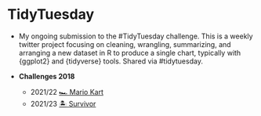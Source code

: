 # TidyTuesday

* My ongoing submission to the #TidyTuesday challenge. This is a weekly twitter project focusing on cleaning, wrangling, summarizing, and arranging a new dataset in R to produce a single chart, typically with {ggplot2} and {tidyverse} tools. Shared via #tidytuesday. 

* **Challenges 2018**
  - 2021/22 [🏎️ Mario Kart](https://github.com/TWarczak/TidyTuesday/tree/main/plots/2021_22_mariokart)
  - 2021/23 [🏝 Survivor](https://github.com/TWarczak/TidyTuesday/tree/main/plots/2021_23_survivor)

